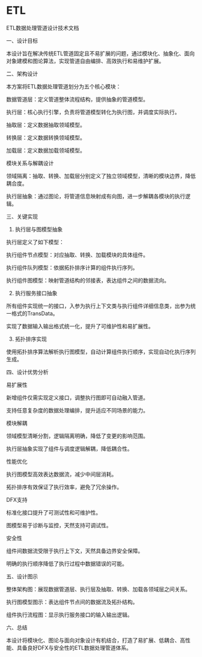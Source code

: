 # ETL
ETL数据处理管道设计技术文档

一、设计目标

本设计旨在解决传统ETL管道固定且不易扩展的问题，通过模块化、抽象化、面向对象建模和图论算法，实现管道自由编排、高效执行和易维护扩展。

二、架构设计

本方案将ETL数据处理管道划分为五个核心模块：

数据管道层：定义管道整体流程结构，提供抽象的管道模型。

执行层：核心执行引擎，负责将管道模型转化为执行图，并调度实际执行。

抽取层：定义数据抽取领域模型。

转换层：定义数据转换领域模型。

加载层：定义数据加载领域模型。

模块关系与解耦设计

领域隔离：抽取、转换、加载层分别定义了独立领域模型，清晰的模块边界，降低耦合度。

执行层抽象：通过图论，将管道信息映射成有向图，进一步解耦各模块的执行逻辑。

三、关键实现

1. 执行层与图模型抽象

执行层定义了如下模型：

执行组件节点模型：对应抽取、转换、加载模块的具体组件。

执行组件队列模型：依据拓扑排序计算的组件执行序列。

执行组件图模型：映射管道结构的邻接表，表达组件之间的数据流向。

2. 执行服务接口抽象

所有组件实现统一的接口，入参为执行上下文类与执行组件详细信息类，出参为统一格式的TransData。

实现了数据输入输出格式统一化，提升了可维护性和易扩展性。

3. 拓扑排序实现

使用拓扑排序算法解析执行图模型，自动计算组件执行顺序，实现自动化执行序列生成。

四、设计优势分析

易扩展性

新增组件仅需实现定义接口，调整执行图即可自动融入管道。

支持任意复杂度的数据处理编排，提升适应不同场景的能力。

模块解耦

领域模型清晰分割，逻辑隔离明确，降低了变更的影响范围。

执行层抽象实现了组件与调度逻辑解耦，降低耦合性。

性能优化

执行图模型高效表达数据流，减少中间层消耗。

拓扑排序有效保证了执行效率，避免了冗余操作。

DFX支持

标准化接口提升了可测试性和可维护性。

图模型易于诊断与监控，天然支持可调试性。

安全性

组件间数据流受限于执行上下文，天然具备边界安全保障。

明确的执行顺序降低了执行过程中数据错误的可能。

五、设计图示

整体架构图：展现数据管道层、执行层及抽取、转换、加载各领域层之间关系。

执行图模型图示：表达组件节点间的数据流及拓扑结构。

组件执行流程图：显示执行服务接口的输入输出逻辑。

六、总结

本设计将模块化、图论与面向对象设计有机结合，打造了易扩展、低耦合、高性能、具备良好DFX与安全性的ETL数据处理管道体系。

